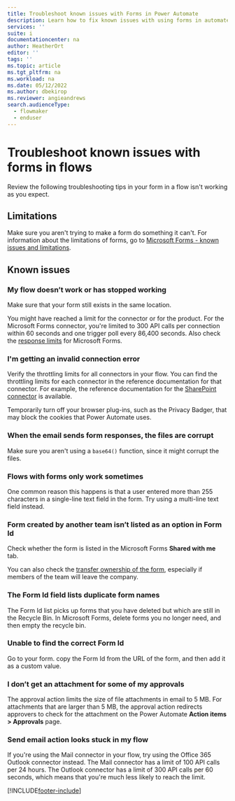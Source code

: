 ```yaml
---
title: Troubleshoot known issues with Forms in Power Automate
description: Learn how to fix known issues with using forms in automated flows.
services: ''
suite: i
documentationcenter: na
author: HeatherOrt
editor: ''
tags: ''
ms.topic: article
ms.tgt_pltfrm: na
ms.workload: na
ms.date: 05/12/2022
ms.author: dbekirop
ms.reviewer: angieandrews
search.audienceType: 
  - flowmaker
  - enduser
---
```


# Troubleshoot known issues with forms in flows

Review the following troubleshooting tips in your form in a flow isn't working as you expect.

## Limitations

Make sure you aren't trying to make a form do something it can't. For information about the limitations of forms, go to [Microsoft Forms - known issues and limitations](/connectors/microsoftforms/#known-issues-and-limitations).

## Known issues

### My flow doesn’t work or has stopped working

Make sure that your form still exists in the same location.

You might have reached a limit for the connector or for the product. For the Microsoft Forms connector, you're limited to 300 API calls per connection within 60 seconds and one trigger poll every 86,400 seconds. Also check the [response limits](https://support.microsoft.com/office/form-question-response-and-character-limits-in-microsoft-forms-ec15323d-92a4-4c33-bf88-3fdb9e5b5fea) for Microsoft Forms.

### I'm getting an invalid connection error

Verify the throttling limits for all connectors in your flow. You can find the throttling limits for each connector in the reference documentation for that connector. For example, the reference documentation for the [SharePoint connector](/connectors/sharepointonline/#general-limits) is available.

Temporarily turn off your browser plug-ins, such as the Privacy Badger, that may block the cookies that Power Automate uses.

### When the email sends form responses, the files are corrupt

Make sure you aren't using a `base64()` function, since it might corrupt the files.

### Flows with forms only work sometimes

One common reason this happens is that a user entered more than 255 characters in a single-line text field in the form. Try using a multi-line text field instead.

### Form created by another team isn’t listed as an option in Form Id

Check whether the form is listed in the Microsoft Forms **Shared with me** tab.

You can also check the [transfer ownership of the form](https://support.microsoft.com/office/transfer-ownership-of-a-form-921a6361-a4e5-44ea-bce9-c4ed63aa54b4), especially if members of the team will leave the company.

### The Form Id field lists duplicate form names

The Form Id list picks up forms that you have deleted but which are still in the Recycle Bin. In Microsoft Forms, delete forms you no longer need, and then empty the recycle bin.

### Unable to find the correct Form Id

Go to your form. copy the Form Id from the URL of the form, and then add it as a custom value.

### I don’t get an attachment for some of my approvals

The approval action limits the size of file attachments in email to 5 MB. For attachments that are larger than 5 MB, the approval action redirects approvers to check for the attachment on the Power Automate **Action items > Approvals** page.

### Send email action looks stuck in my flow

If you're using the Mail connector in your flow, try using the Office 365 Outlook connector instead. The Mail connector has a limit of 100 API calls per 24 hours. The Outlook connector has a limit of 300 API calls per 60 seconds, which means that you're much less likely to reach the limit.

[!INCLUDE[footer-include](../includes/footer-banner.md)]
